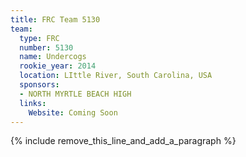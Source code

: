 ```yaml
---
title: FRC Team 5130
team:
  type: FRC
  number: 5130
  name: Undercogs
  rookie_year: 2014
  location: LIttle River, South Carolina, USA
  sponsors:
  - NORTH MYRTLE BEACH HIGH
  links:
    Website: Coming Soon
---
```


{% include remove_this_line_and_add_a_paragraph %}